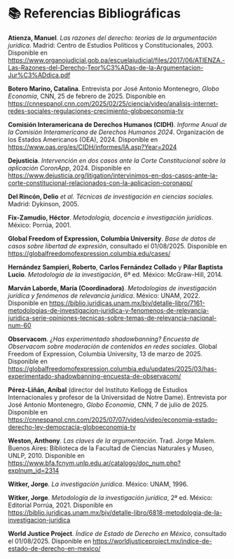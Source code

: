 
# 📚 Referencias Bibliográficas

**Atienza, Manuel**. *Las razones del derecho: teorías de la argumentación jurídica*. Madrid: Centro de Estudios Políticos y Constitucionales, 2003. Disponible en https://www.organojudicial.gob.pa/escuelajudicial/files/2017/06/ATIENZA.-Las-Razones-del-Derecho-Teor%C3%ADas-de-la-Argumentacion-Jur%C3%ADdica.pdf

**Botero Marino, Catalina**. Entrevista por José Antonio Montenegro, *Globo Economía*, CNN, 25 de febrero de 2025. Disponible en https://cnnespanol.cnn.com/2025/02/25/ciencia/video/analisis-internet-redes-sociales-regulaciones-crecimiento-globoeconomia-tv

**Comisión Interamericana de Derechos Humanos (CIDH)**. *Informe Anual de la Comisión Interamericana de Derechos Humanos 2024*. Organización de los Estados Americanos (OEA), 2024. Disponible en https://www.oas.org/es/CIDH/informes/IA.asp?Year=2024

**Dejusticia**. *Intervención en dos casos ante la Corte Constitucional sobre la aplicación CoronApp*, 2024. Disponible en https://www.dejusticia.org/litigation/intervinimos-en-dos-casos-ante-la-corte-constitucional-relacionados-con-la-aplicacion-coronapp/

**Del Rincón, Delio** *et al.* *Técnicas de investigación en ciencias sociales*. Madrid: Dykinson, 2005.

**Fix-Zamudio, Héctor**. *Metodología, docencia e investigación jurídicas*. México: Porrúa, 2001.

**Global Freedom of Expression, Columbia University**. *Base de datos de casos sobre libertad de expresión*, consultado el 01/08/2025. Disponible en https://globalfreedomofexpression.columbia.edu/cases/

**Hernández Sampieri, Roberto**, **Carlos Fernández Collado** y **Pilar Baptista Lucio**. *Metodología de la investigación*, 6ª ed. México: McGraw-Hill, 2014.

**Marván Laborde, María (Coordinadora)**. *Metodologías de investigación jurídica y fenómenos de relevancia jurídica*. México: UNAM, 2022. Disponible en https://biblio.juridicas.unam.mx/bjv/detalle-libro/7161-metodologias-de-investigacion-juridica-y-fenomenos-de-relevancia-juridica-serie-opiniones-tecnicas-sobre-temas-de-relevancia-nacional-num-60

**Observacom**. *¿Has experimentado shadowbanning? Encuesta de Observacom sobre moderación de contenidos en redes sociales*. Global Freedom of Expression, Columbia University, 13 de marzo de 2025. Disponible en https://globalfreedomofexpression.columbia.edu/updates/2025/03/has-experimentado-shadowbanning-encuesta-de-observacom/

**Pérez-Liñán, Aníbal** (director del Instituto Kellogg de Estudios Internacionales y profesor de la Universidad de Notre Dame). Entrevista por José Antonio Montenegro, *Globo Economía*, CNN, 7 de julio de 2025. Disponible en https://cnnespanol.cnn.com/2025/07/07/video/video/economia-estado-derecho-ley-democracia-globoeconomia-tv

**Weston, Anthony**. *Las claves de la argumentación*. Trad. Jorge Malem. Buenos Aires: Biblioteca de la Facultad de Ciencias Naturales y Museo, UNLP, 2010. Disponible en https://www.bfa.fcnym.unlp.edu.ar/catalogo/doc_num.php?explnum_id=2314

**Witker, Jorge**. *La investigación jurídica*. México: UNAM, 1996.

**Witker, Jorge**. *Metodología de la investigación jurídica*, 2ª ed. México: Editorial Porrúa, 2021. Disponible en https://biblio.juridicas.unam.mx/bjv/detalle-libro/6818-metodologia-de-la-investigacion-juridica

**World Justice Project**. *Índice de Estado de Derecho en México*, consultado el 01/08/2025. Disponible en https://worldjusticeproject.mx/indice-de-estado-de-derecho-en-mexico/

